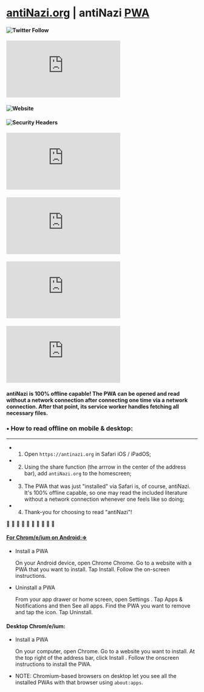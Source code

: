 # [antiNazi.org](https://antinazi.org) | antiNazi [PWA](https://support.google.com/chrome/answer/9658361)
#### ![Twitter Follow](https://img.shields.io/twitter/follow/DeVoltairine?&style=social)
#### ![Chromium HSTS preload](https://img.shields.io/hsts/preload/antinazi.org?logo=googlechrome&style=social)
#### ![Website](https://img.shields.io/website?&logo=debian&url=https%3A%2F%2Fantinazi.org&style=social)
#### ![Security Headers](https://img.shields.io/security-headers?style=social&url=https%3A%2F%2Fantinazi.org)
#### ![Mozilla HTTP Observatory Grade](https://img.shields.io/mozilla-observatory/grade-score/antinazi.org?&logo=mozilla&style=social)
#### ![GitHub code size in bytes](https://img.shields.io/github/languages/code-size/Antifa-Productions/antiNazi.org)
#### ![GitHub repo file count](https://img.shields.io/github/directory-file-count/Antifa-Productions/antiNazi.org)
#### ![Top Language](https://img.shields.io/github/languages/top/Antifa-Productions/antiNazi.org?style=flat)
#### **antiNazi** is 100% offline capable! The PWA can be opened and read without a network connection after connecting one time via a network connection. After that point, its service worker handles fetching all necessary files.

### • How to read offline on mobile & desktop:

---

- 1. Open `https://antinazi.org` in Safari iOS / iPadOS;

- 2. Using the share function (the arrrow in the center of the address bar), add `antiNazi.org` to the homescreen;

- 3. The PWA that was just "installed" via Safari is, of course, antiNazi. It's 100% offline capable, so one may read the included literature without a network connection whenever one feels like so doing;

- 4. Thank-you for choosing to read "antiNazi"!

 🏴 🏴 🏴 🏴 🏴 🏴 🏴 🏴 🏴 🏴

#### [For Chrom/e/ium on Android:=>](https://support.google.com/chrome/answer/9658361)

- Install a PWA

  On your Android device, open Chrome Chrome. Go to a website with a PWA that you want to install. Tap Install. Follow the on-screen instructions.

- Uninstall a PWA

  From your app drawer or home screen, open Settings . Tap Apps & Notifications and then See all apps. Find the PWA you want to remove and tap the icon. Tap Uninstall.

#### Desktop Chrom/e/ium:

- Install a PWA

  On your computer, open Chrome. Go to a website you want to install. At the top right of the address bar, click Install . Follow the onscreen instructions to install the PWA.

- NOTE: Chromium-based browsers on desktop let you see all the installed PWAs with that browser using `about:apps`.
